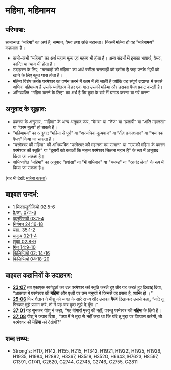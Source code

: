 # महिमा, महिमामय #

## परिभाषा: ##

सामान्यतः “महिमा” का अर्थ है, सम्मान, वैभव तथा अति महानता। जिसमें महिमा हो वह "महिमामय" कहलाता है।

* कभी-कभी "महिमा" का अर्थ महान मूल्य एवं महत्व भी होता है। अन्य संदर्भों में इसका भावार्थ, वैभव, कान्ति या न्याय भी होता है।
* उदाहरण के लिए, "चरवाहों की महिमा" का अर्थ रसीला चरागाहों को दर्शाता है जहां उनके भेड़ों को खाने के लिए बहुत घास होता है।
* महिमा विशेष करके परमेश्वर का वर्णन करने में काम में ली जाती है क्योंकि वह संपूर्ण ब्रह्माण्ड में सबसे अधिक महिमामय है उसके व्यक्तित्व में हर एक बात उसकी महिमा और उसका वैभव प्रकट करती है।
* अभिव्यक्ति "महिमा करने के लिए" का अर्थ है कि कुछ के बारे में घमण्ड करना या गर्व करना

## अनुवाद के सुझाव: ##

* प्रकरण के अनुसार, “महिमा” के अन्य अनुवाद रूप, “वैभव” या “तेज” या “प्रतापी” या “अति महानता” या “परम मूल्य” हो सकते हैं।
* “महिमामय” का अनुवाद “महिमा से पूर्ण” या “अत्यधिक मूल्यवान” या “तीव्र प्रकाशमान” या “भयानक वैभव” किया जा सकता है।
* "परमेश्वर की महिमा" की अभिव्यक्ति "परमेश्वर की महानता का सम्मान" या "उसकी महिमा के कारण परमेश्वर की स्तुति" या "दूसरों को बताओं कि महान परमेश्वर कितना महान है" के रूप में अनुवाद किया जा सकता है।
* अभिव्यक्ति "महिमा" का अनुवाद "प्रशंसा" या "में अभिमान" या "घमण्ड" या "आनंद लेना" के रूप में किया जा सकता है।

(यह भी देखें: [महिमा करना](../kt/glorify.md))

## बाइबल सन्दर्भ: ##

* [1 थिस्सलुनीकियों 02:5-6](rc://en/tn/help/1th/02/05)
* [प्रे.का. 07:1-3](rc://en/tn/help/act/07/01)
* [कुलुस्सियों 03:1-4](rc://en/tn/help/col/03/01)
* [निर्गमन 24:16-18](rc://en/tn/help/exo/24/16)
* [यशा. 35:1-2](rc://en/tn/help/isa/35/01)
* [याकूब 02:1-4](rc://en/tn/help/jas/02/01)
* [लूका 02:8-9](rc://en/tn/help/luk/02/08)
* [गिन 14:9-10](rc://en/tn/help/num/14/09)
* [फिलिप्पियों 02: 14-16](rc://en/tn/help/php/02/14)
* [फिलिप्पियों 04:18-20](rc://en/tn/help/php/04/18)

## बाइबल कहानियों के उदाहरण: ##

* __[23:07](rc://en/tn/help/obs/23/07)__  तब एकाएक स्वर्गदूतों का दल परमेश्वर की स्तुति करते हुए और  यह कहते हुए दिखाई दिया, “आकाश में परमेश्वर की __महिमा__ और पृथ्वी पर उन मनुष्यों में  जिनसे वह प्रसन्न है, शान्ति हो ।”
* __[25:06](rc://en/tn/help/obs/25/06)__ फिर शैतान ने यीशु को जगत के सारे राज्य और उसका __वैभव__ दिखाकर उससे कहा, “यदि तू  गिरकर मुझे प्रणाम करे, तो मैं यह सब कुछ तुझे दे दूँगा।”
* __[37:01](rc://en/tn/help/obs/37/01)__ यह सुनकर यीशु ने कहा, “यह बीमारी मृत्यु  की नहीं; परन्तु परमेश्वर की __महिमा__ के लिये है।
* __[37:08](rc://en/tn/help/obs/37/08)__ यीशु ने जवाब दिया , “क्या मैं ने तुझ से नहीं कहा था कि यदि तू मुझ पर विश्वास करेगी,  तो परमेश्वर की __महिमा__ को देखेगी?”

## शब्द तथ्य: ##

* Strong's: H117, H142, H155, H215, H1342, H1921, H1922, H1925, H1926, H1935, H1984, H2892, H3367, H3519, H3520, H6643, H7623, H8597, G1391, G1741, G2620, G2744, G2745, G2746, G2755, G2811
